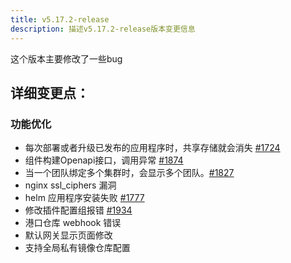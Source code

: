 ```yaml
---
title: v5.17.2-release
description: 描述v5.17.2-release版本变更信息
---
```


这个版本主要修改了一些bug

## 详细变更点：

### 功能优化

- 每次部署或者升级已发布的应用程序时，共享存储就会消失 [#1724](https://github.com/goodrain/rainbond/issues/1724)
- 组件构建Openapi接口，调用异常 [#1874](https://github.com/goodrain/rainbond/issues/1874)
- 当一个团队绑定多个集群时，会显示多个团队。[#1827](https://github.com/goodrain/rainbond/issues/1827)
- nginx ssl_ciphers 漏洞
- helm 应用程序安装失败 [#1777](https://github.com/goodrain/rainbond/issues/1777)
- 修改插件配置组报错 [#1934](https://github.com/goodrain/rainbond/issues/1934)
- 港口仓库 webhook 错误
- 默认网关显示页面修改
- 支持全局私有镜像仓库配置
